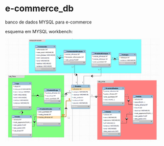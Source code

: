 # e-commerce_db

banco de dados MYSQL para e-commerce

esquema em MYSQL workbench:

![esquema](image.png)

